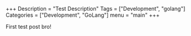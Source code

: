 +++
Description = "Test Description"
Tags = ["Development", "golang"]
Categories = ["Development", "GoLang"]
menu = "main"
+++

First test post bro!

